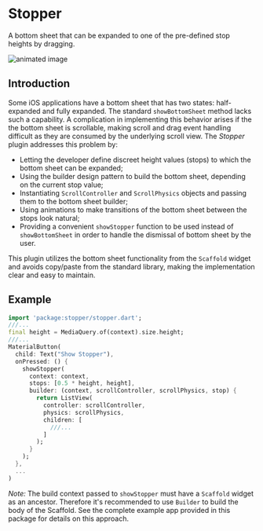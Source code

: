 # Stopper

A bottom sheet that can be expanded to one of the pre-defined stop heights by dragging.

![animated image](https://github.com/aryzhov/flutter-stopper/blob/master/docs/stopper_demo.gif?raw=true)     

## Introduction

Some iOS applications have a bottom sheet that has two states: half-expanded and fully expanded.
The standard `showBottomSheet` method lacks such a capability. A complication in implementing this 
behavior arises if the the bottom sheet is scrollable, making scroll and drag 
event handling difficult as they are consumed by the underlying scroll view. 
The *Stopper* plugin addresses this problem by:

- Letting the developer define discreet height values (stops) to which the bottom sheet can be expanded;
- Using the builder design pattern to build the bottom sheet, depending on the current stop value;
- Instantiating `ScrollController` and `ScrollPhysics` objects and passing them to the 
  bottom sheet builder;
- Using animations to make transitions of the bottom sheet between the stops look natural;
- Providing a convenient `showStopper` function to be used instead of `showBottomSheet` in 
  order to handle the dismissal of bottom sheet by the user.

This plugin utilizes the bottom sheet functionality from the `Scaffold`
widget and avoids copy/paste from the standard library, making the implementation clear and
easy to maintain.

## Example

```dart
import 'package:stopper/stopper.dart';
///...
final height = MediaQuery.of(context).size.height;
///...
MaterialButton(
  child: Text("Show Stopper"),
  onPressed: () {
    showStopper(
      context: context,
      stops: [0.5 * height, height],
      builder: (context, scrollController, scrollPhysics, stop) {
        return ListView(
          controller: scrollController,
          physics: scrollPhysics,
          children: [
            ///...
          ]
        );
      }
    );
  },
  ...
)
```

*Note:* The build context passed to `showStopper` must have a `Scaffold` widget as an ancestor. 
Therefore it's recommended to use `Builder` to build the body of the Scaffold. See
the complete example app provided in this package for details on this approach.
